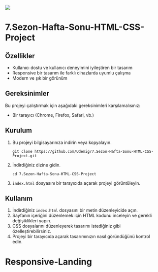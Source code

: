 

![](ResponsiveWebTasarım.gif)

<h1> 7.Sezon-Hafta-Sonu-HTML-CSS-Project</h1>

<h2>Özellikler</h2>
<ul>
    <li>Kullanıcı dostu ve kullanıcı deneyimini iyileştiren bir tasarım</li>
    <li>Responsive bir tasarım ile farklı cihazlarda uyumlu çalışma</li>
    <li>Modern ve şık bir görünüm</li>
  </ul>

  <h2>Gereksinimler</h2>
  Bu projeyi çalıştırmak için aşağıdaki gereksinimleri karşılamalısınız:
  <ul>
    <li>Bir tarayıcı (Chrome, Firefox, Safari, vb.)</li>
  </ul>

  <h2>Kurulum</h2>
  <ol>
    <li>Bu projeyi bilgisayarınıza indirin veya kopyalayın.</li>
    <pre><code>git clone https://github.com/Udemig/7.Sezon-Hafta-Sonu-HTML-CSS-Project.git</code></pre>
    <li>İndirdiğiniz dizine gidin.</li>
    <pre><code>cd 7.Sezon-Hafta-Sonu-HTML-CSS-Project</code></pre>
    <li><code>index.html</code> dosyasını bir tarayıcıda açarak projeyi görüntüleyin.</li>
  </ol>

  <h2>Kullanım</h2>
  <ol>
    <li>İndirdiğiniz <code>index.html</code> dosyasını bir metin düzenleyicide açın.</li>
    <li>Sayfanın içeriğini düzenlemek için HTML kodunu inceleyin ve gerekli değişiklikleri yapın.</li>
    <li>CSS dosyalarını düzenleyerek tasarımı istediğiniz gibi özelleştirebilirsiniz.</li>
    <li>Projeyi bir tarayıcıda açarak tasarımınızın nasıl göründüğünü kontrol edin.</li>
  </ol>


# Responsive-Landing
